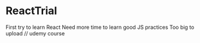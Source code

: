 # ReactTrial
First try to learn React
Need more time to learn good JS practices
Too big to upload // udemy course
